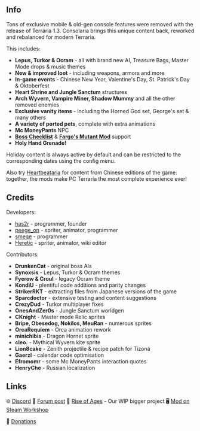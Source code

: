 ## Info

Tons of exclusive mobile & old-gen console features were removed with the release of Terraria 1.3. Consolaria brings this unique content back, reworked and rebalanced for modern Terraria.

This includes:
- **Lepus, Turkor & Ocram** - all with brand new AI, Treasure Bags, Master Mode drops & music themes
- **New & improved loot** - including weapons, armors and more
- **In-game events** - Chinese New Year, Valentine's Day, St. Patrick's Day & Oktoberfest
- **Heart Shrine and Jungle Sanctum** structures
- **Arch Wyvern, Vampire Miner, Shadow Mummy** and all the other removed enemies
- **Exclusive vanity items** - including the Horned God set, George's set & many others
- **A variety of ported pets**, complete with extra animations
- **Mc MoneyPants** NPC
- **[Boss Checklist](https://steamcommunity.com/sharedfiles/filedetails/?id=2669644269)** & **[Fargo's Mutant Mod](https://steamcommunity.com/sharedfiles/filedetails/?id=2570931073)** support
- **Holy Hand Grenade!**

Holiday content is always active by default and can be restricted to the corresponding dates using the config menu.

Also try [Heartbeataria](https://steamcommunity.com/sharedfiles/filedetails/?id=2958674071) for content from Chinese editions of the game: together, the mods make PC Terraria the most complete experience ever!

## Credits

Developers:
- [has2r](https://steamcommunity.com/id/has2r_) - programmer, founder
- [peege_on](https://steamcommunity.com/id/m_pigeon) - spriter, animator, programmer
- [smeqe](https://steamcommunity.com/id/smeqe) - programmer
- [Heretic](https://steamcommunity.com/profiles/76561198147015378) - spriter, animator, wiki editor

Contributors:
- **DrunkenCat** - original boss AIs
- **Synoxsis** - Lepus, Turkor & Ocram themes
- **Fyerow & Croul** - legacy Ocram theme
- **KondiU** - plentiful code additions and parity changes
- **StrikerRKT** - extracting files from Japanese versions of the game
- **Sparcdoctor** - extensive testing and content suggestions
- **CrezyDud** - Turkor multiplayer fixes
- **OnesAndZer0s** - Jungle Sanctum worldgen
- **CKnight** - Master mode Relic sprites
- **Bripe, Obesedog, Nokilos, MeuRan** - numerous sprites
- **OrcaRequiem** - Orca animation rework
- **minichibis** - Dragon Hornet sprite
- **cleo.** - Mythical Wyvern kite sprite
- **Lion8cake** - Zenith projectile & recipe patch for Tizona
- **Gaerzi** - calendar code optimisation
- **Efromomr** - some Mc MoneyPants interaction quotes
- **HenryChe** - Russian localization

## Links

🌐 [Discord](https://discord.gg/DTABXbd)
🌳 [Forum post](https://forums.terraria.org/index.php?threads/consolaria.62570)
🍂 [Rise of Ages](https://forums.terraria.org/index.php?threads/rise-of-ages-backwoods-and-druids.72219) - Our WIP bigger project
🖥 [Mod on Steam Workshop](https://steamcommunity.com/sharedfiles/filedetails/?id=2864843929)

💟 [Donations](https://www.buymeacoffee.com/roagang)